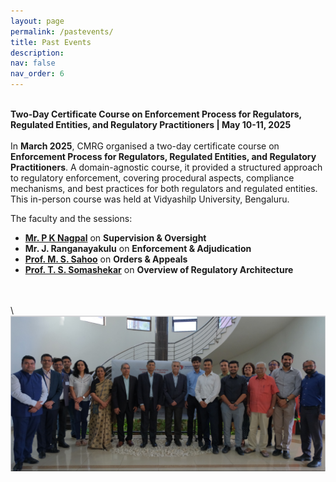 ```yaml
---
layout: page
permalink: /pastevents/
title: Past Events
description:
nav: false
nav_order: 6
---
```

\
<strong>Two-Day Certificate Course on Enforcement Process for Regulators, Regulated Entities, and Regulatory Practitioners | May 10-11, 2025 </strong><br>
\
In __March 2025__, CMRG organised a two-day certificate course on __Enforcement Process for Regulators, Regulated Entities, and Regulatory Practitioners__. A domain-agnostic course, it provided a structured approach to regulatory enforcement, covering procedural aspects, compliance mechanisms, and best practices for both regulators and regulated entities. This in-person course was held at Vidyashilp University, Bengaluru.

The faculty and the sessions: 
+ __[Mr. P K Nagpal](https://in.linkedin.com/in/p-k-nagpal)__ on __Supervision & Oversight__
+ __Mr. J. Ranganayakulu__ on __Enforcement & Adjudication__
+ __[Prof. M. S. Sahoo](https://sahooregulatorychambers.in/about-us/founder/)__ on __Orders & Appeals__
+ __[Prof. T. S. Somashekar](https://www.nls.ac.in/faculty/t-s-somashekar/)__ on __Overview of Regulatory Architecture__
<br>
<br>
\
<img align="left" src="/assets/img/cmrg_march2025.png" alt="Certificate Course on Enforcement Process for Regulators, Regulated Entities, and Regulatory Practitioners | May 10-11, 2025" width="1000"/>
